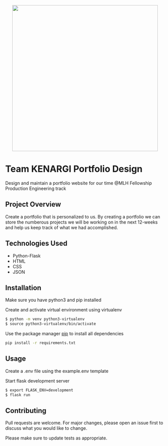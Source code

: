 <p align="center">
 <img width="460" src="https://user-images.githubusercontent.com/51943194/121562739-98dd0680-c9ce-11eb-897a-579780e50c9a.jpg">
</p>

# Team KENARGI Portfolio Design 

Design and maintain a portfolio website for our time @MLH Fellowship Production Engineering track

## Project Overview

Create a portfolio that is personalized to us. By creating a portfolio we can store the numberous projects we will be working on 
in the next 12-weeks and help us keep track of what we had accomplished. 

## Technologies Used

- Python-Flask
- HTML
- CSS
- JSON

## Installation

Make sure you have python3 and pip installed


Create and activate virtual environment using virtualenv
```bash
$ python -m venv python3-virtualenv
$ source python3-virtualenv/bin/activate
```

Use the package manager [pip](https://pip.pypa.io/en/stable/) to install all dependencies

```bash
pip install -r requirements.txt
```

## Usage

Create a .env file using the example.env template


Start flask development server
```bash
$ export FLASK_ENV=development
$ flask run
```
## Contributing
Pull requests are welcome. For major changes, please open an issue first to discuss what you would like to change.

Please make sure to update tests as appropriate.
